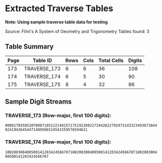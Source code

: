 # Extracted Traverse Tables

**Note: Using sample traverse table data for testing**

Source: Flint's A System of Geometry and Trigonometry
Tables found: 3

## Table Summary

| Page | Table ID | Rows | Cols | Total Cells | Digits |
|------|----------|------|------|-------------|--------|
| 173 | TRAVERSE_173 | 6 | 6 | 36 | 108 |
| 174 | TRAVERSE_174 | 6 | 5 | 30 | 90 |
| 175 | TRAVERSE_175 | 8 | 4 | 32 | 96 |

## Sample Digit Streams

### TRAVERSE_173 (Row-major, first 100 digits):
`000017035052070087105122140157175192209227244262279297314332349367384402419436454471489506524541559576594611`

### TRAVERSE_174 (Row-major, first 100 digits):
`100200300400500141283424566707100200300400500141283424566707100200300400500141283424566707`

